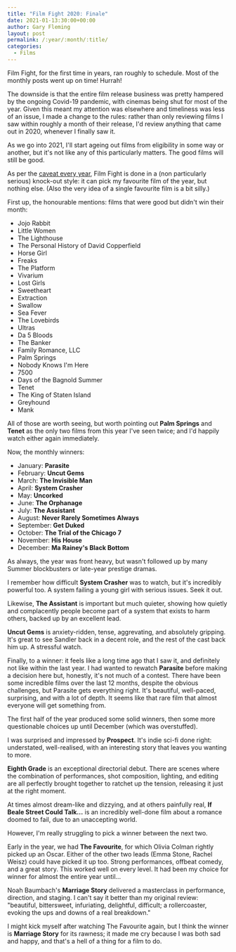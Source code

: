 ```yaml
---
title: "Film Fight 2020: Finale"
date: 2021-01-13:30:00+00:00
author: Gary Fleming
layout: post
permalink: /:year/:month/:title/
categories:
  - Films
---
```


Film Fight, for the first time in years, ran roughly to schedule. Most of the monthly posts went up on time! Hurrah!

The downside is that the entire film release business was pretty hampered by the ongoing Covid-19 pandemic, with cinemas being shut for most of the year. Given this meant my attention was elsewhere and timeliness was less of an issue, I made a change to the rules: rather than only reviewing films I saw within roughly a month of their release, I'd review anything that came out in 2020, whenever I finally saw it.

As we go into 2021, I'll start ageing out films from eligibility in some way or another, but it's not like any of this particularly matters. The good films will still be good.

As per the [caveat every year](https://solitude.vkps.co.uk/2020/01/film-fight-2019-finale/), Film Fight is done in a (non particularly serious) knock-out style: it can pick my favourite film of the year, but nothing else. (Also the very idea of a single favourite film is a bit silly.)

First up, the honourable mentions: films that were good but didn't win their month:

* Jojo Rabbit
* Little Women
* The Lighthouse
* The Personal History of David Copperfield
* Horse Girl
* Freaks
* The Platform
* Vivarium
* Lost Girls
* Sweetheart
* Extraction
* Swallow
* Sea Fever
* The Lovebirds
* Ultras
* Da 5 Bloods
* The Banker
* Family Romance, LLC
* Palm Springs
* Nobody Knows I'm Here
* 7500
* Days of the Bagnold Summer
* Tenet
* The King of Staten Island
* Greyhound
* Mank

All of those are worth seeing, but worth pointing out **Palm Springs** and **Tenet** as the only two films from this year I've seen twice; and I'd happily watch either again immediately.

Now, the monthly winners:

* January: **Parasite**
* February: **Uncut Gems**
* March: **The Invisible Man**
* April: **System Crasher**
* May: **Uncorked**
* June: **The Orphanage**
* July: **The Assistant**
* August: **Never Rarely Sometimes Always**
* September: **Get Duked**
* October: **The Trial of the Chicago 7**
* November: **His House**
* December: **Ma Rainey's Black Bottom**


As always, the year was front heavy, but wasn't followed up by many Summer blockbusters or late-year prestige dramas.

I remember how difficult **System Crasher** was to watch, but it's incredibly powerful too. A system failing a young girl with serious issues. Seek it out.

Likewise, **The Assistant** is important but much quieter, showing how quietly and complacently people become part of a system that exists to harm others, backed up by an excellent lead.

**Uncut Gems** is anxiety-ridden, tense, aggrevating, and absolutely gripping. It's great to see Sandler back in a decent role, and the rest of the cast back him up. A stressful watch.

Finally, to a winner: it feels like a long time ago that I saw it, and definitely not like within the last year. I had wanted to rewatch **Parasite** before making a decision here but, honestly, it's not much of a contest. There have been some incredible films over the last 12 months, despite the obvious challenges, but Parasite gets everything right. It's beautiful, well-paced, surprising, and with a lot of depth. It seems like that rare film that almost everyone will get something from.



The first half of the year produced some solid winners, then some more questionable choices up until December (which was overstuffed).

I was surprised and impressed by **Prospect**. It's indie sci-fi done right: understated, well-realised, with an interesting story that leaves you wanting to more.

**Eighth Grade** is an exceptional directorial debut. There are scenes where the combination of performances, shot composition, lighting, and editing are all perfectly brought together to ratchet up the tension, releasing it just at the right moment.

At times almost dream-like and dizzying, and at others painfully real, **If Beale Street Could Talk...** is an incredibly well-done film about a romance doomed to fail, due to an unaccepting world.

However, I'm really struggling to pick a winner between the next two.

Early in the year, we had **The Favourite**, for which Olivia Colman rightly picked up an Oscar. Either of the other two leads (Emma Stone, Rachel Weisz) could have picked it up too. Strong performances, offbeat comedy, and a great story. This worked well on every level. It had been my choice for winner for almost the entire year until...

Noah Baumbach's **Marriage Story** delivered a masterclass in performance, direction, and staging. I can't say it better than my original review: "beautiful, bittersweet, infuriating, delightful, difficult; a rollercoaster, evoking the ups and downs of a real breakdown."

I might kick myself after watching The Favourite again, but I think the winner is **Marriage Story** for its rawness; it made me cry because I was both sad and happy, and that's a hell of a thing for a film to do.
